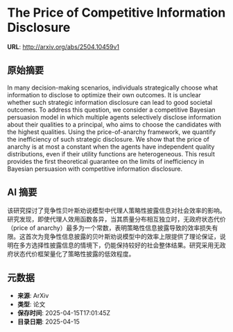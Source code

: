 # The Price of Competitive Information Disclosure

**URL**: http://arxiv.org/abs/2504.10459v1

## 原始摘要

In many decision-making scenarios, individuals strategically choose what
information to disclose to optimize their own outcomes. It is unclear whether
such strategic information disclosure can lead to good societal outcomes. To
address this question, we consider a competitive Bayesian persuasion model in
which multiple agents selectively disclose information about their qualities to
a principal, who aims to choose the candidates with the highest qualities.
Using the price-of-anarchy framework, we quantify the inefficiency of such
strategic disclosure. We show that the price of anarchy is at most a constant
when the agents have independent quality distributions, even if their utility
functions are heterogeneous. This result provides the first theoretical
guarantee on the limits of inefficiency in Bayesian persuasion with competitive
information disclosure.


## AI 摘要

该研究探讨了竞争性贝叶斯劝说模型中代理人策略性披露信息对社会效率的影响。研究发现，即使代理人效用函数各异，当其质量分布相互独立时，无政府状态代价（price of anarchy）最多为一个常数，表明策略性信息披露导致的效率损失有限。这首次为竞争性信息披露的贝叶斯劝说模型中的效率上限提供了理论保证，说明在多方选择性披露信息的情境下，仍能保持较好的社会整体结果。研究采用无政府状态代价框架量化了策略性披露的低效程度。

## 元数据

- **来源**: ArXiv
- **类型**: 论文
- **保存时间**: 2025-04-15T17:01:45Z
- **目录日期**: 2025-04-15
